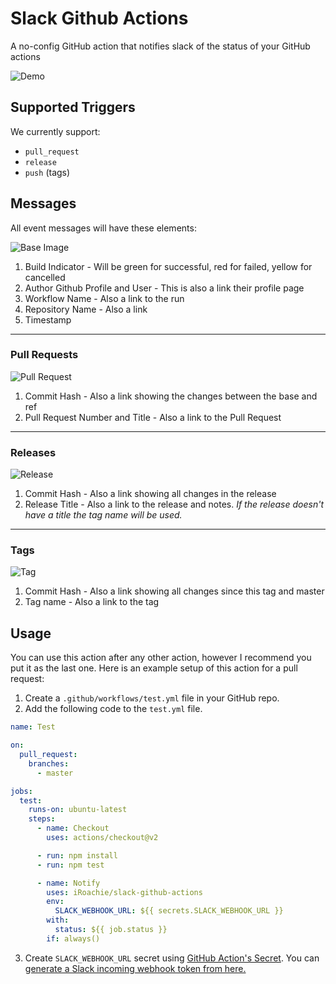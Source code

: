# Slack Github Actions

A no-config GitHub action that notifies slack of the status of your GitHub actions

![Demo](https://user-images.githubusercontent.com/5962998/83960734-32248a80-a85a-11ea-813e-ae2f033d0fc7.png)

## Supported Triggers

We currently support:

- `pull_request`
- `release`
- `push` (tags)

## Messages

All event messages will have these elements:

![Base Image](https://user-images.githubusercontent.com/5962998/83960101-c1c63b00-a852-11ea-8642-1b7fab22cc55.png)

1. Build Indicator - Will be green for successful, red for failed, yellow for cancelled
2. Author Github Profile and User - This is also a link their profile page
3. Workflow Name - Also a link to the run
4. Repository Name - Also a link
5. Timestamp

---

### Pull Requests

![Pull Request](https://user-images.githubusercontent.com/5962998/83960228-38b00380-a854-11ea-8353-1f5cf8cf5fc4.png)

1. Commit Hash - Also a link showing the changes between the base and ref
2. Pull Request Number and Title - Also a link to the Pull Request

---

### Releases

![Release](https://user-images.githubusercontent.com/5962998/83960288-40bc7300-a855-11ea-945d-d55008a41d39.png)

1. Commit Hash - Also a link showing all changes in the release
2. Release Title - Also a link to the release and notes. _If the release doesn't have a title the tag name will be used._

---

### Tags

![Tag](https://user-images.githubusercontent.com/5962998/83960351-e5d74b80-a855-11ea-9cb5-9eec2fc652d1.png)

1. Commit Hash - Also a link showing all changes since this tag and master
2. Tag name - Also a link to the tag

## Usage

You can use this action after any other action, however I recommend you put it as the last one. Here is an example setup of this action for a pull request:

1. Create a `.github/workflows/test.yml` file in your GitHub repo.
2. Add the following code to the `test.yml` file.

```yaml
name: Test

on:
  pull_request:
    branches:
      - master

jobs:
  test:
    runs-on: ubuntu-latest
    steps:
      - name: Checkout
        uses: actions/checkout@v2

      - run: npm install
      - run: npm test

      - name: Notify
        uses: iRoachie/slack-github-actions
        env:
          SLACK_WEBHOOK_URL: ${{ secrets.SLACK_WEBHOOK_URL }}
        with:
          status: ${{ job.status }}
        if: always()
```

3. Create `SLACK_WEBHOOK_URL` secret using [GitHub Action's Secret](https://developer.github.com/actions/creating-workflows/storing-secrets). You can [generate a Slack incoming webhook token from here.](https://slack.com/apps/A0F7XDUAZ-incoming-webhooks)
